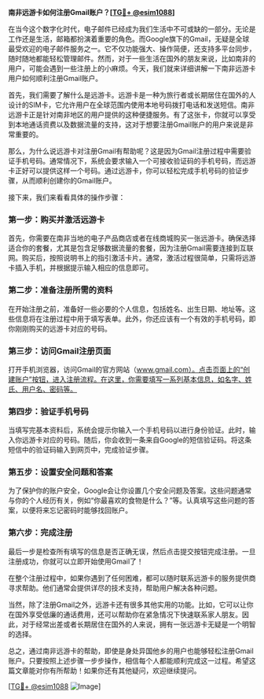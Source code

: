 **南非远游卡如何注册Gmail账户？[[TG💪+ @esim1088](https://t.me/s/esim1088)]**

在当今这个数字化时代，电子邮件已经成为我们生活中不可或缺的一部分。无论是工作还是生活，邮箱都扮演着重要的角色。而Google旗下的Gmail，无疑是全球最受欢迎的电子邮件服务之一。它不仅功能强大、操作简便，还支持多平台同步，随时随地都能轻松管理邮件。然而，对于一些生活在国外的朋友来说，比如南非的用户，可能会遇到一些注册上的小麻烦。今天，我们就来详细讲解一下南非远游卡用户如何顺利注册Gmail账户。

首先，我们需要了解什么是远游卡。远游卡是一种为旅行者或长期居住在国外的人设计的SIM卡，它允许用户在全球范围内使用本地号码拨打电话和发送短信。南非远游卡正是针对南非地区的用户提供的这种便捷服务。有了这张卡，你就可以享受到本地通话资费以及数据流量的支持，这对于想要注册Gmail账户的用户来说是非常重要的。

那么，为什么说远游卡对注册Gmail有帮助呢？这是因为Gmail注册过程中需要验证手机号码。通常情况下，系统会要求输入一个可接收验证码的手机号码，而远游卡正好可以提供这样一个号码。通过远游卡，你可以轻松完成手机号码的验证步骤，从而顺利创建你的Gmail账户。

接下来，我们来看看具体的操作步骤：

### 第一步：购买并激活远游卡

首先，你需要在南非当地的电子产品商店或者在线商城购买一张远游卡。确保选择适合你的套餐，尤其是包含足够数据流量的套餐，因为注册Gmail需要连接到互联网。购买后，按照说明书上的指引激活卡片。通常，激活过程很简单，只需将远游卡插入手机，并根据提示输入相应的信息即可。

### 第二步：准备注册所需的资料

在开始注册之前，准备好一些必要的个人信息，包括姓名、出生日期、地址等。这些信息将在注册过程中用于填写表单。此外，你还应该有一个有效的手机号码，即你刚刚购买的远游卡对应的号码。

### 第三步：访问Gmail注册页面

打开手机浏览器，访问Gmail的官方网站（www.gmail.com）。点击页面上的“创建账户”按钮，进入注册流程。在这里，你需要填写一系列基本信息，如名字、姓氏、用户名、密码等。

### 第四步：验证手机号码

当填写完基本资料后，系统会提示你输入一个手机号码以进行身份验证。此时，输入你远游卡对应的号码。随后，你会收到一条来自Google的短信验证码。将这条短信中的验证码输入到网页中，完成验证步骤。

### 第五步：设置安全问题和答案

为了保护你的账户安全，Google会让你设置几个安全问题及答案。这些问题通常与你的个人经历有关，例如“你最喜欢的食物是什么？”等。认真填写这些问题的答案，以便将来忘记密码时能够找回账户。

### 第六步：完成注册

最后一步是检查所有填写的信息是否正确无误，然后点击提交按钮完成注册。一旦注册成功，你就可以立即开始使用Gmail了！

在整个注册过程中，如果你遇到了任何困难，都可以随时联系远游卡的服务提供商寻求帮助。他们通常会提供详尽的技术支持，帮助用户解决各种问题。

当然，除了注册Gmail之外，远游卡还有很多其他实用的功能。比如，它可以让你在国外享受低廉的通话费用，还可以帮助你在紧急情况下快速联系家人朋友。因此，对于经常出差或者长期居住在国外的人来说，拥有一张远游卡无疑是一个明智的选择。

总之，通过南非远游卡的帮助，即使是身处异国他乡的用户也能够轻松注册Gmail账户。只要按照上述步骤一步步操作，相信每个人都能顺利完成这一过程。希望这篇文章能对你有所帮助！如果你还有其他疑问，欢迎继续提问。

[[TG💪+ @esim1088](https://t.me/s/esim1088) ![Image](https://i.postimg.cc/4NQfJmqS/Snipaste-2025-05-13-00-14-12.png)]